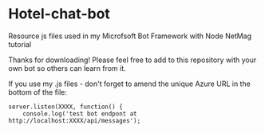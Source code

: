 # Hotel-chat-bot
Resource js files used in my Microfsoft Bot Framework with Node NetMag tutorial

Thanks for downloading! Please feel free to add to this repository with your own bot so others can learn from it.

If you use my .js files - don't forget to amend the unique Azure URL in the bottom of the file:

    server.listen(XXXX, function() {
        console.log('test bot endpont at http://localhost:XXXX/api/messages');
        
